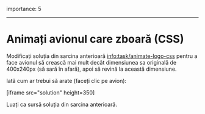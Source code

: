 importance: 5

---

# Animați avionul care zboară (CSS)

Modificați soluția din sarcina anterioară <info:task/animate-logo-css> pentru a face avionul să crească mai mult decât dimensiunea sa originală de 400x240px (să sară în afară), apoi să revină la această dimensiune.

Iată cum ar trebui să arate (faceți clic pe avion):

[iframe src="solution" height=350]

Luați ca sursă soluția din sarcina anterioară.
